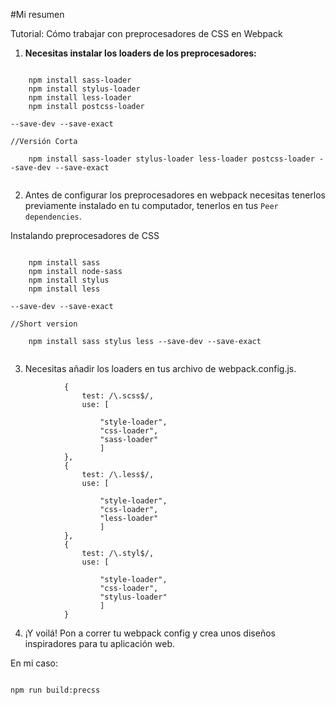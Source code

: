 
#Mi resumen

Tutorial: Cómo trabajar con preprocesadores de CSS en Webpack


1. **Necesitas instalar los loaders de los preprocesadores:**

```

	npm install sass-loader
	npm install stylus-loader
	npm install less-loader
	npm install postcss-loader

--save-dev --save-exact

//Versión Corta

	npm install sass-loader stylus-loader less-loader postcss-loader --save-dev --save-exact
	
```

2. Antes de configurar los preprocesadores en webpack necesitas tenerlos previamente instalado en tu computador, tenerlos en tus `Peer dependencies`.

Instalando preprocesadores de CSS
```

	npm install sass
	npm install node-sass
	npm install stylus
	npm install less

--save-dev --save-exact

//Short version

	npm install sass stylus less --save-dev --save-exact
	
```


3. Necesitas añadir los loaders en tus archivo de webpack.config.js.


```
			{
				test: /\.scss$/,
				use: [ 

					"style-loader",
					"css-loader",
					"sass-loader"
					]
			},
			{
				test: /\.less$/,
				use: [ 

					"style-loader",
					"css-loader",
					"less-loader"
					]
			},
			{
				test: /\.styl$/,
				use: [ 

					"style-loader",
					"css-loader",
					"stylus-loader"
					]
			}
```

4. ¡Y voilá! Pon a correr tu webpack config y crea unos diseños inspiradores para tu aplicación web.

En mi caso:
```

npm run build:precss

```



